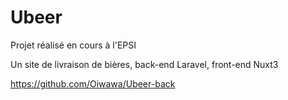 # Ubeer 

Projet réalisé en cours à l'EPSI

Un site de livraison de bières, back-end Laravel, front-end Nuxt3


https://github.com/Oiwawa/Ubeer-back
